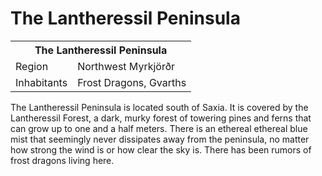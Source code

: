 # The Lantheressil Peninsula

<table><tbody>
	<tr> <th colspan=2>The Lantheressil Peninsula</th> </tr>
	<tr> <td>Region</td> <td>Northwest Myrkjörðr</td> </tr>
	<tr> <td>Inhabitants</td> <td>Frost Dragons, Gvarths</td> </tr>
</tbody></table>

The Lantheressil Peninsula is located south of Saxia. It is covered by the Lantheressil Forest, a dark, murky forest of towering pines and ferns that can grow up to one and a half meters. There is an ethereal ethereal blue mist that seemingly never dissipates away from the peninsula, no matter how strong the wind is or how clear the sky is. There has been rumors of frost dragons living here.
